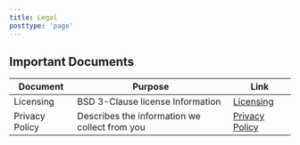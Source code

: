 ```yaml
---
title: Legal
posttype: 'page'
---
```


## Important Documents

| Document       | Purpose                                       | Link                              |
| -------------- | --------------------------------------------- | --------------------------------- |
| Licensing      | BSD 3-Clause license Information              | [Licensing](/licensing)           |
| Privacy Policy | Describes the information we collect from you | [Privacy Policy](/privacy-policy) |
